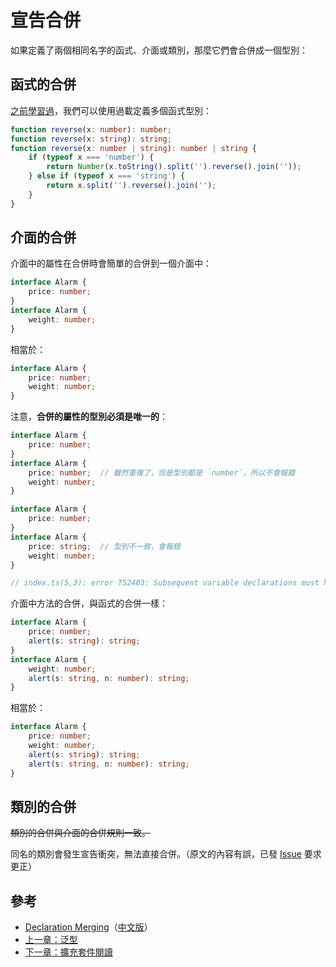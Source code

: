 # 宣告合併

如果定義了兩個相同名字的函式、介面或類別，那麼它們會合併成一個型別：

## 函式的合併

[之前學習過](../basics/type-of-function.md#過載)，我們可以使用過載定義多個函式型別：

```typescript
function reverse(x: number): number;
function reverse(x: string): string;
function reverse(x: number | string): number | string {
    if (typeof x === 'number') {
        return Number(x.toString().split('').reverse().join(''));
    } else if (typeof x === 'string') {
        return x.split('').reverse().join('');
    }
}
```

## 介面的合併

介面中的屬性在合併時會簡單的合併到一個介面中：

```typescript
interface Alarm {
    price: number;
}
interface Alarm {
    weight: number;
}
```

相當於：

```typescript
interface Alarm {
    price: number;
    weight: number;
}
```

注意，**合併的屬性的型別必須是唯一的**：

```typescript
interface Alarm {
    price: number;
}
interface Alarm {
    price: number;  // 雖然重複了，但是型別都是 `number`，所以不會報錯
    weight: number;
}
```

```typescript
interface Alarm {
    price: number;
}
interface Alarm {
    price: string;  // 型別不一致，會報錯
    weight: number;
}

// index.ts(5,3): error TS2403: Subsequent variable declarations must have the same type.  Variable 'price' must be of type 'number', but here has type 'string'.
```

介面中方法的合併，與函式的合併一樣：

```typescript
interface Alarm {
    price: number;
    alert(s: string): string;
}
interface Alarm {
    weight: number;
    alert(s: string, n: number): string;
}
```

相當於：

```typescript
interface Alarm {
    price: number;
    weight: number;
    alert(s: string): string;
    alert(s: string, n: number): string;
}
```

## 類別的合併

~~類別的合併與介面的合併規則一致。~~

同名的類別會發生宣告衝突，無法直接合併。（原文的內容有誤，已發 [Issue](https://github.com/xcatliu/typescript-tutorial/issues/181) 要求更正）

## 參考

* [Declaration Merging](http://www.typescriptlang.org/docs/handbook/declaration-merging.html)（[中文版](https://zhongsp.gitbooks.io/typescript-handbook/content/doc/handbook/Declaration%20Merging.html)）
* [上一章：泛型](generics.md)
* [下一章：擴充套件閱讀](further-reading.md)

